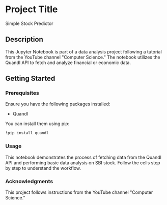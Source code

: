 # Project Title

Simple Stock Predictor

## Description

This Jupyter Notebook is part of a data analysis project following a tutorial from the YouTube channel "Computer Science." The notebook utilizes the Quandl API to fetch and analyze financial or economic data. 

## Getting Started

### Prerequisites

Ensure you have the following packages installed:
- Quandl

You can install them using pip:
```bash
!pip install quandl
```

### Usage

This notebook demonstrates the process of fetching data from the Quandl API and performing basic data analysis on SBI stock. Follow the cells step by step to understand the workflow.

### Acknowledgments

This project follows instructions from the YouTube channel "Computer Science."
